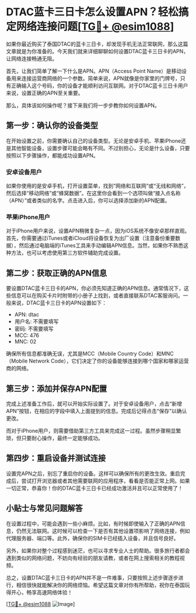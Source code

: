 # DTAC蓝卡三日卡怎么设置APN？轻松搞定网络连接问题[[TG💪+ @esim1088](https://t.me/s/esim1088)]

如果你最近购买了泰国DTAC的蓝卡三日卡，却发现手机无法正常联网，那么这篇文章就是为你准备的。今天我们就来详细聊聊如何设置DTAC蓝卡三日卡的APN，让网络连接畅通无阻。

首先，让我们简单了解一下什么是APN。APN（Access Point Name）是移动设备用来连接运营商网络的一个参数。简单来说，APN就像是你家里的门牌号，只有正确输入这个号码，你的设备才能顺利访问互联网。对于DTAC蓝卡三日卡用户来说，设置正确的APN至关重要。

那么，具体该如何操作呢？接下来我们将一步步教你如何设置APN。

## 第一步：确认你的设备类型

在开始设置之前，你需要确认自己的设备类型。无论是安卓手机、苹果iPhone还是其他智能设备，设置步骤可能会略有不同。不过别担心，无论是什么设备，只要按照以下步骤操作，都能成功设置APN。

### 安卓设备用户

如果你使用的是安卓手机，打开设置菜单，找到“网络和互联网”或“无线和网络”，然后选择“移动网络”或“蜂窝数据”。在这里你会看到一个选项叫做“接入点名称（APN）”或者类似的名字。点击进入后，你可以选择添加新的APN配置。

### 苹果iPhone用户

对于iPhone用户来说，设置APN稍微复杂一点，因为iOS系统不像安卓那样直观。首先，你需要通过iTunes或者iCloud将设备恢复为出厂设置（注意备份重要数据），然后通过电脑端的iTunes工具来手动编辑APN信息。当然，如果你不熟悉这种方法，也可以考虑使用第三方软件辅助完成设置。

## 第二步：获取正确的APN信息

要设置DTAC蓝卡三日卡的APN，你必须先知道正确的APN信息。通常情况下，这些信息可以在购买卡片时附带的小册子上找到，或者直接联系DTAC客服询问。一般来说，DTAC蓝卡三日卡的APN设置如下：

- APN: dtac
- 用户名: 不需要填写
- 密码: 不需要填写
- MCC: 476
- MNC: 02

确保所有信息都准确无误，尤其是MCC（Mobile Country Code）和MNC（Mobile Network Code），它们决定了你的设备能够连接到哪个国家和哪家运营商的网络。

## 第三步：添加并保存APN配置

完成上述准备工作后，就可以开始实际设置了。对于安卓设备用户，点击“新增APN”按钮，在相应的字段中填入上面提到的信息。完成后记得点击“保存”以确认更改。

而对于iPhone用户，则需要借助第三方工具来完成这一过程。虽然步骤稍显繁琐，但只要耐心操作，最终一定能够成功。

## 第四步：重启设备并测试连接

设置完APN之后，别忘了重启你的设备。这样可以确保所有的更改生效。重启完成后，尝试打开浏览器或者其他需要联网的应用程序，看看是否能正常上网。如果一切正常，恭喜你！你的DTAC蓝卡三日卡已经成功激活并且可以正常使用了！

## 小贴士与常见问题解答

在设置过程中，可能会遇到一些小麻烦。比如，有时候即使输入了正确的APN信息，仍然无法联网。这时候可以检查一下是否有其他设置项影响了网络连接，例如代理服务器、端口等。此外，确保你的SIM卡已经插入设备，并且信号良好。

另外，如果你对整个过程感到迷茫，也可以寻求专业人士的帮助。很多旅行者都会遇到类似的网络问题，不妨向有经验的朋友请教，或者在网上搜索相关的教程视频。

总之，设置DTAC蓝卡三日卡的APN并不是一件难事，只要按照上述步骤逐步进行，相信很快就能解决你的网络烦恼。希望这篇文章对你有所帮助，祝你在泰国玩得开心，畅享高速网络体验！

[[TG💪+ @esim1088](https://t.me/s/esim1088) ![Image](https://i.postimg.cc/4NQfJmqS/Snipaste-2025-05-13-00-14-12.png)]